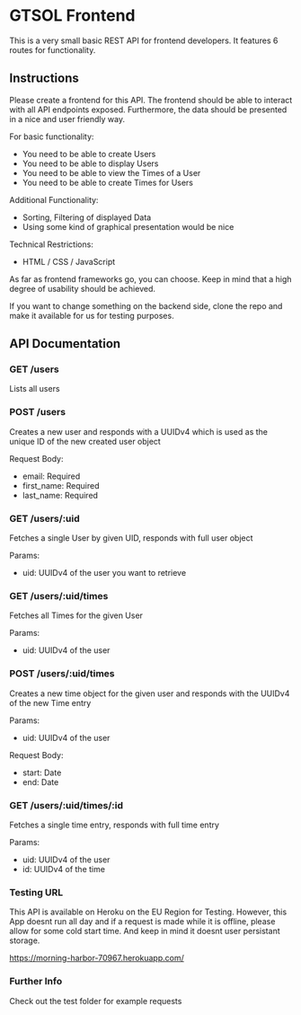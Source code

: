 # GTSOL Frontend

This is a very small basic REST API for frontend developers. It features 6 routes for functionality.


## Instructions

Please create a frontend for this API. The frontend should be able to interact with all API endpoints exposed. Furthermore, the data should be presented in a nice and user friendly way.

For basic functionality:

* You need to be able to create Users
* You need to be able to display Users
* You need to be able to view the Times of a User
* You need to be able to create Times for Users

Additional Functionality:

* Sorting, Filtering of displayed Data
* Using some kind of graphical presentation would be nice

Technical Restrictions:

* HTML / CSS / JavaScript

As far as frontend frameworks go, you can choose. Keep in mind that a high degree of usability should be achieved.

If you want to change something on the backend side, clone the repo and make it available for us for testing purposes.

## API Documentation

### GET /users

Lists all users

### POST /users

Creates a new user and responds with a UUIDv4 which is used as the unique ID of the new created user object

Request Body:

* email: Required
* first_name: Required
* last_name: Required


###  GET /users/:uid

Fetches a single User by given UID, responds with full user object

Params:

* uid: UUIDv4 of the user you want to retrieve

### GET /users/:uid/times

Fetches all Times for the given User

Params:

* uid: UUIDv4 of the user

### POST /users/:uid/times

Creates a new time object for the given user and responds with the UUIDv4 of the new Time entry

Params:

* uid: UUIDv4 of the user

Request Body:

* start: Date
* end: Date

### GET /users/:uid/times/:id

Fetches a single time entry, responds with full time entry

Params:

* uid: UUIDv4 of the user
* id: UUIDv4 of the time

### Testing URL

This API is available on Heroku on the EU Region for Testing. However, this App doesnt run all day and if a request is made while it is offline, please allow for some cold start time. And keep in mind it doesnt user persistant storage.

https://morning-harbor-70967.herokuapp.com/

### Further Info

Check out the test folder for example requests
